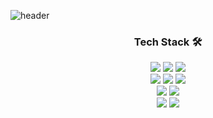 ![header](https://capsule-render.vercel.app/api?type=waving&color=FBAEB5&height=200&section=header&text=Welcome%20to%20Sunny's%20Github&fontSize=40&textColor=808080&fontAlignY=35)

<h3 align='center'> Tech Stack 🛠️</h3>
<p align="center">
  
  <!-- Languages -->
  <img src="https://img.shields.io/badge/Java-007396?style=flat-square&logo=java&logoColor=white">
  <img src="https://img.shields.io/badge/JavaScript-F7DF1E?style=flat-square&logo=javascript&logoColor=black"> 
  <img src="https://img.shields.io/badge/Python-3776AB?style=flat-square&logo=python&logoColor=white"> 
  <br>
  
  <!-- Frameworks -->
  <img src="https://img.shields.io/badge/Spring%20Boot-6DB33F?style=flat-square&logo=spring&logoColor=white">
  <img src="https://img.shields.io/badge/Spring%20Framework-6DB33F?style=flat-square&logo=spring&logoColor=white"> 
  <img src="https://img.shields.io/badge/React-61DAFB?style=flat-square&logo=react&logoColor=black">
  <br>
  
  <!-- Databases -->
  <img src="https://img.shields.io/badge/MySQL-4479A1?style=flat-square&logo=mysql&logoColor=white"> 
  <img src="https://img.shields.io/badge/MariaDB-003545?style=flat-square&logo=mariadb&logoColor=white"> 
  <br>
  
  <!-- Tools -->
  <img src="https://img.shields.io/badge/Docker-46A2F1?style=flat-square&logo=docker&logoColor=white" />
  <img src="https://img.shields.io/badge/AWS-232F3E?style=flat-square&logo=amazonaws&logoColor=white"> 
</p>
  
